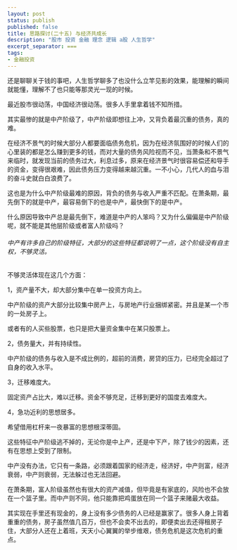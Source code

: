 ```yaml
---
layout: post
status: publish
published: false
title: 思路探讨(二十五) 与经济共成长
description: "股市 投资 金融 理念 逻辑 a股 人生哲学"
excerpt_separator: ===
tags:
- 金融投资
---
```



还是聊聊关于钱的事吧，人生哲学聊多了也没什么立竿见影的效果，能理解的瞬间就能懂，理解不了也只能等那灵光一现的时候。

最近股市很动荡，中国经济很动荡。很多人手里拿着钱不知所措。

其实最惨的就是中产阶级了，中产阶级即想往上冲，又背负着最沉重的债务，真的难。

在经济不景气的时候大部分人都要面临债务危机，因为在经济氛围好的时候人们的心里装的都是怎么赚到更多的钱，而对大量的债务风险视而不见，当萧条和不景气来临时，就发现当前的债务过大，利息过多，原来在经济景气时很容易偿还和导手的资金，变得很艰难，因此债务压力变得越来越沉重。一不小心，几代人的血与泪的奋斗史就白白浪费了。

这也是为什么中产阶级最难的原因，背负的债务与收入严重不匹配。在萧条期，最先倒下的就是中产，最容易倒下的也是中产，最快倒下的是中产。

什么原因导致中产总是最先倒下，难道是中产的人笨吗？又为什么偏偏是中产阶级呢，就不能是其他层阶级或者富人阶级吗？

###### 中产有许多自己的阶级特征，大部分的这些特征都说明了一点，这个阶级没有自主权，不够灵活。

不够灵活体现在这几个方面：

1，资产量不大，却大部分集中在单一投资方向上。

中产阶级的资产大部分比较集中房产上，与房地产行业捆绑紧密。并且是某一个市的一处房子上。

或者有的人买些股票，也只是把大量资金集中在某只股票上。

2，债务量大，并有持续性。

中产阶级的债务与收入是不成比例的，超前的消费，房贷的压力，已经完全超过了自身的收入水平。

3，迁移难度大。

固定资产占比大，难以迁移。资金不够充足，迁移到更好的国度去难度大。

4，急功近利的思想居多。

希望借用杠杆来一夜暴富的思想根深蒂固。

这些特征中产阶级逃不掉的，无论你是中上产，还是中下产，除了钱少的因素，还有在思想上受到了限制。

中产没有办法，它只有一条路，必须跟着国家的经济走，经济好，中产则富，经济衰弱，中产则衰弱，无法躲过也无法回避。



在萧条期，富人阶级虽然也有很大的资产减值，但毕竟是有家底的，风险也不会放在一个篮子里。而中产则不同，他只能靠把鸡蛋放在同一个篮子来赌最大收益。

其实现在手里还有现金的，身上没有多少债务的人已经是赢家了。很多人身上背着重重的债务，房子虽然值几百万，但也不会卖不出去的，即便卖出去还得租房子住，大部分人还在上着班，天天小心翼翼的举步维艰，债务危机是这次危机的重点。


